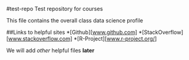 #test-repo
Test repository for courses

This file contains the overall class data science profile

##Links to helpful sites
*[Github][www.github.com]
*[StackOverflow][www.stackoverflow.com]
*[R-Project][www.r-project.org/]

We will add *other* helpful files **later**

